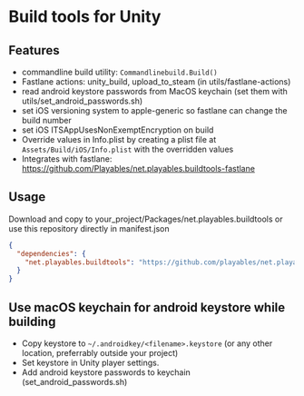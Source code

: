 # Build tools for Unity

## Features
- commandline build utility: ```Commandlinebuild.Build()```
- Fastlane actions: unity_build, upload_to_steam (in utils/fastlane-actions)
- read android keystore passwords from MacOS keychain (set them with utils/set_android_passwords.sh)
- set iOS versioning system to apple-generic so fastlane can change the build number
- set iOS ITSAppUsesNonExemptEncryption on build
- Override values in Info.plist by creating a plist file at ```Assets/Build/iOS/Info.plist``` with the overridden values
- Integrates with fastlane: https://github.com/Playables/net.playables.buildtools-fastlane


## Usage

Download and copy to your_project/Packages/net.playables.buildtools or use this repository directly in manifest.json

```json
{
  "dependencies": {
    "net.playables.buildtools": "https://github.com/playables/net.playables.buildtools.git"
  }
}
```


## Use macOS keychain for android keystore while building
- Copy keystore to ```~/.androidkey/<filename>.keystore``` (or any other location, preferrably outside your project)
- Set keystore in Unity player settings.
- Add android keystore passwords to keychain (set_android_passwords.sh)
